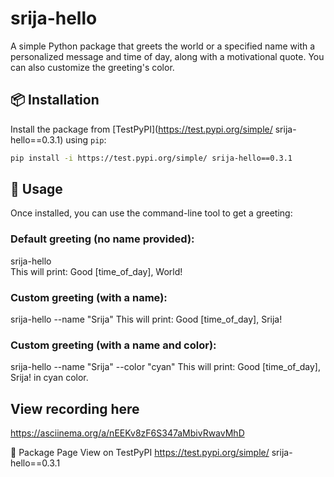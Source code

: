 # srija-hello

A simple Python package that greets the world or a specified name with a personalized message and time of day, along with a motivational quote. You can also customize the greeting's color.


## 📦 Installation

Install the package from [TestPyPI](https://test.pypi.org/simple/ srija-hello==0.3.1) using `pip`:

```bash
pip install -i https://test.pypi.org/simple/ srija-hello==0.3.1
```

## 🚀 Usage
Once installed, you can use the command-line tool to get a greeting:

### Default greeting (no name provided):

srija-hello           
This will print: Good [time_of_day], World!

### Custom greeting (with a name):

srija-hello --name "Srija"
This will print: Good [time_of_day], Srija!

### Custom greeting (with a name and color):

srija-hello --name "Srija" --color "cyan"
This will print: Good [time_of_day], Srija! in cyan color.

## View recording here

https://asciinema.org/a/nEEKv8zF6S347aMbivRwavMhD

🔗 Package Page
View on TestPyPI
https://test.pypi.org/simple/ srija-hello==0.3.1